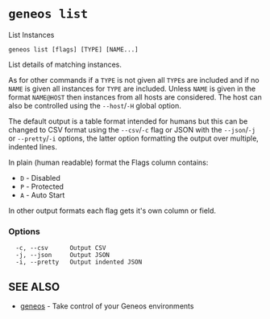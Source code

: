 # `geneos list`

List Instances

```text
geneos list [flags] [TYPE] [NAME...]
```

List details of matching instances.

As for other commands if a `TYPE` is not given all `TYPE`s are included and if no `NAME` is given all instances for `TYPE` are included. Unless `NAME` is given in the format `NAME@HOST` then instances from all hosts are considered. The host can also be controlled using the `--host`/`-H` global option.

The default output is a table format intended for humans but this can be changed to CSV format using the `--csv`/`-c` flag or JSON with the `--json`/`-j` or `--pretty`/`-i` options, the latter option formatting the output over multiple, indented lines.

In plain (human readable) format the Flags column contains:

  * `D` - Disabled
  * `P` - Protected
  * `A` - Auto Start

In other output formats each flag gets it's own column or field.

### Options

```text
  -c, --csv      Output CSV
  -j, --json     Output JSON
  -i, --pretty   Output indented JSON
```

## SEE ALSO

* [geneos](geneos.md)	 - Take control of your Geneos environments
